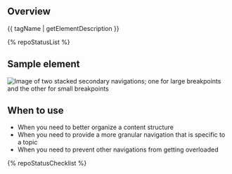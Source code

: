 ## Overview

{{ tagName | getElementDescription }}

{% repoStatusList %}

## Sample element

<uxdot-example width-adjustment="872px">
  <img src="{{ './nav-secondary-sample.png' | url }}" alt="Image of two stacked secondary navigations; one for large breakpoints and the other for small breakpoints">
</uxdot-example>

## When to use

  - When you need to better organize a content structure
  - When you need to provide a more granular navigation that is specific to a topic
  - When you need to prevent other navigations from getting overloaded


{% repoStatusChecklist %}
